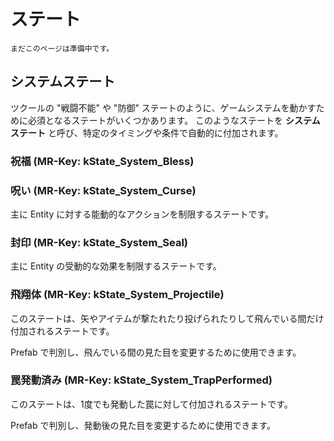 ステート
==========

`まだこのページは準備中です。`

システムステート
----------

ツクールの "戦闘不能" や "防御" ステートのように、ゲームシステムを動かすために必須となるステートがいくつかあります。
このようなステートを **システムステート** と呼び、特定のタイミングや条件で自動的に付加されます。

### 祝福 (MR-Key: kState_System_Bless)

### 呪い (MR-Key: kState_System_Curse)

主に Entity に対する能動的なアクションを制限するステートです。

### 封印 (MR-Key: kState_System_Seal)

主に Entity の受動的な効果を制限するステートです。

### 飛翔体 (MR-Key: kState_System_Projectile)

このステートは、矢やアイテムが撃たれたり投げられたりして飛んでいる間だけ付加されるステートです。

Prefab で判別し、飛んでいる間の見た目を変更するために使用できます。

### 罠発動済み (MR-Key: kState_System_TrapPerformed)

このステートは、1度でも発動した罠に対して付加されるステートです。

Prefab で判別し、発動後の見た目を変更するために使用できます。


